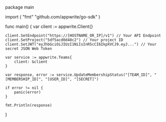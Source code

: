 package main

import (
    "fmt"
    "github.com/appwrite/go-sdk"
)

func main() {
    var client := appwrite.Client{}

    client.SetEndpoint("https://[HOSTNAME_OR_IP]/v1") // Your API Endpoint
    client.SetProject("5df5acd0d48c2") // Your project ID
    client.SetJWT("eyJhbGciOiJIUzI1NiIsInR5cCI6IkpXVCJ9.eyJ...") // Your secret JSON Web Token

    var service := appwrite.Teams{
        client: &client
    }

    var response, error := service.UpdateMembershipStatus("[TEAM_ID]", "[MEMBERSHIP_ID]", "[USER_ID]", "[SECRET]")

    if error != nil {
        panic(error)
    }

    fmt.Println(response)
}